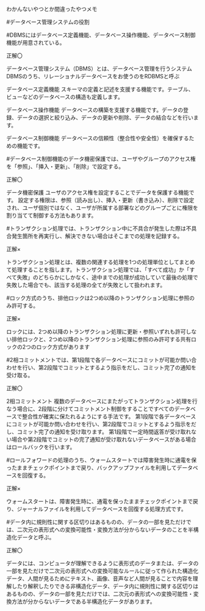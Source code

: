 わかんないやつとか間違ったやつメモ

#データベース管理システムの役割

#DBMSにはデータベース定義機能、データベース操作機能、データベース制御機能が用意されている。

正解〇

データベース管理システム（DBMS）とは、データベース管理を行うシステム
DBMSのうち、リレーショナルデータベースをお使うのをRDBMSと呼ぶ

データベース定義機能
スキーマの定義と記述を支援する機能です。テーブル、ビューなどのデータベースの構造も定義します。

データベース操作機能
データベースの構築を支援する機能です。データの登録、データの選択と絞り込み、データの更新や削除、データの結合などを行います。

データベース制御機能
データベースの信頼性（整合性や安全性）を確保するための機能です。


#データベース制御機能のデータ機密保護では、ユーザやグループのアクセス権を「参照」、「挿入・更新」、「削除」で設定する。

正解〇

データ機密保護
ユーザのアクセス権を設定することでデータを保護する機能です。
設定する権限は、参照（読み出し）、挿入・更新（書き込み）、削除で設定され、ユーザ個別ではなく、ユーザが所属する部署などのグループごとに権限を割り当てて制御する方法もあります。


#トランザクション処理では、トランザクション中に不具合が発生した際は不具合発生箇所を再実行し、解決できない場合はそこまでの処理を記録する。

正解×

トランザクション処理とは、複数の関連する処理を1つの処理単位としてまとめて処理することを指します。トランザクション処理では、「すべて成功」か「すべて失敗」のどちらかにしかなく、途中までの処理が成功していて最後の処理で失敗した場合でも、該当する処理の全てが失敗として扱われます。


#ロック方式のうち、排他ロックは2つめ以降のトランザクション処理に参照のみ許可する。

正解×

ロックには、2つめ以降のトランザクション処理に更新・参照いずれも許可しない排他ロックと、2つめ以降のトランザクション処理に参照のみ許可する共有ロックの2つのロック方式があります


#2相コミットメントでは、第1段階で各データベースにコミットが可能か問い合わせを行い、第2段階でコミットとするよう指示をだし、コミット完了の通知を受け取る。

正解〇

2相コミットメント
複数のデータベースにまたがってトランザクション処理を行なう場合に、2段階に分けてコミットメント制御をすることですべてのデータベースで整合性が確実に保たれるようにする手法です。
第1段階で各データベースにコミットが可能か問い合わせを行い、第2段階でコミットとするよう指示をだし、コミット完了の通知を受け取ります。
第1段階で一定時間返答が受け取れない場合や第2段階でコミットの完了通知が受け取れないデータベースがある場合はロールバックを行います。


#ロールフォワードの処理のうち、ウォームスタートでは障害発生時に通電を保ったままチェックポイントまで戻り、バックアップファイルを利用してデータベースを回復する。

正解×

ウォームスタートは、障害発生時に、通電を保ったままチェックポイントまで戻り、ジャーナルファイルを利用してデータベースを回復する処理方式です。


#データ内に規則性に関する区切りはあるものの、データの一部を見ただけでは、二次元の表形式への変換可能性・変換方法が分からないデータのことを半構造化データと呼ぶ。

正解〇

データには、コンピュータが理解できるように表形式のデータまたは、データの一部を見ただけで二次元の表形式への変換可能なルールに従って作られた構造化データ、人間が見るためにテキスト、画像、音声など人間が見ることで内容を理解したり解釈したりできる非構造化データ、データ内に規則性に関する区切りはあるものの、データの一部を見ただけでは、二次元の表形式への変換可能性・変換方法が分からないデータである半構造化データがあります。
